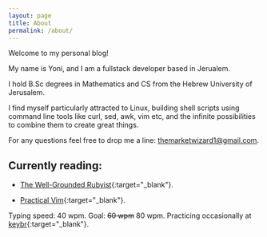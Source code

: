 ```yaml
---
layout: page
title: About
permalink: /about/
---
```


Welcome to my personal blog!

My name is Yoni, and I am a fullstack developer based in Jerualem.

I hold B.Sc degrees in Mathematics and CS from the Hebrew University of Jerusalem.

I find myself particularly attracted to Linux, building shell scripts using command line tools like curl, sed, awk, vim etc, and the infinite possibilities to combine them to
create great things.

For any questions feel free to drop me a line: themarketwizard1@gmail.com.


## Currently reading:

* [The Well-Grounded Rubyist](https://www.amazon.com/Well-Grounded-Rubyist-David-Black/dp/1617295213/ref=sr_1_4?dchild=1&qid=1635531524&refinements=p_27%3ADavid+A.+Black&s=books&sr=1-4&text=David+A.+Black){:target="_blank"}.

* [Practical Vim](https://www.amazon.com/Practical-Vim-Edit-Speed-Thought/dp/1680501275){:target="_blank"}.



Typing speed: 40 wpm. Goal: ~~60 wpm~~ 80 wpm. Practicing occasionally at [keybr](https://www.keybr.com/){:target="_blank"}.
